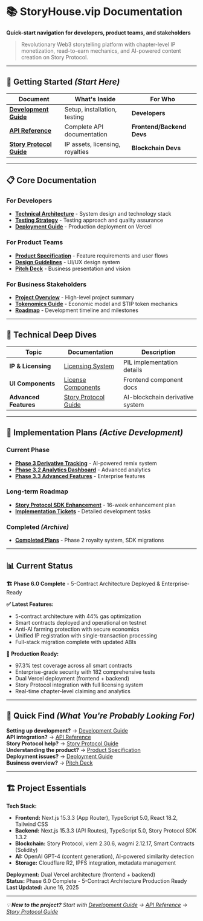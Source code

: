 # 📚 StoryHouse.vip Documentation

**Quick-start navigation for developers, product teams, and stakeholders**

> Revolutionary Web3 storytelling platform with chapter-level IP monetization, read-to-earn mechanics, and AI-powered content creation on Story Protocol.

---

## 🚀 **Getting Started** *(Start Here)*

| Document | What's Inside | For Who |
|----------|---------------|---------|
| [**Development Guide**](./DEVELOPMENT_GUIDE.md) | Setup, installation, testing | **Developers** |
| [**API Reference**](./API_REFERENCE.md) | Complete API documentation | **Frontend/Backend Devs** |
| [**Story Protocol Guide**](./STORY_PROTOCOL_GUIDE.md) | IP assets, licensing, royalties | **Blockchain Devs** |

---

## 📋 **Core Documentation**

### For Developers
- [**Technical Architecture**](./TECHNICAL_ARCHITECTURE.md) - System design and technology stack
- [**Testing Strategy**](./TESTING_STRATEGY.md) - Testing approach and quality assurance
- [**Deployment Guide**](./project/DEPLOYMENT.md) - Production deployment on Vercel

### For Product Teams  
- [**Product Specification**](./product/SPECIFICATION.md) - Feature requirements and user flows
- [**Design Guidelines**](./product/DESIGN.md) - UI/UX design system
- [**Pitch Deck**](./PITCH_DECK.md) - Business presentation and vision

### For Business Stakeholders
- [**Project Overview**](./project/OVERVIEW.md) - High-level project summary
- [**Tokenomics Guide**](./tokenomics/) - Economic model and $TIP token mechanics
- [**Roadmap**](./project/ROADMAP.md) - Development timeline and milestones

---

## 🔧 **Technical Deep Dives**

| Topic | Documentation | Description |
|-------|---------------|-------------|
| **IP & Licensing** | [Licensing System](./technical/LICENSING_SYSTEM.md) | PIL implementation details |
| **UI Components** | [License Components](./technical/LICENSE_COMPONENTS.md) | Frontend component docs |
| **Advanced Features** | [Story Protocol Guide](./STORY_PROTOCOL_GUIDE.md#advanced-derivative-system) | AI-blockchain derivative system |

---

## 📅 **Implementation Plans** *(Active Development)*

### Current Phase
- [**Phase 3 Derivative Tracking**](./plan/phase-3-derivative-remix-tracking-plan.md) - AI-powered remix system
- [**Phase 3.2 Analytics Dashboard**](./plan/phase-3.2-analytics-dashboard-completion.md) - Advanced analytics
- [**Phase 3.3 Advanced Features**](./plan/phase-3.3-advanced-features-implementation-plan.md) - Enterprise features

### Long-term Roadmap
- [**Story Protocol SDK Enhancement**](./plan/story-protocol-sdk-enhancement-plan.md) - 16-week enhancement plan
- [**Implementation Tickets**](./plan/phase-3-implementation-tickets.md) - Detailed development tasks

### Completed *(Archive)*
- [**Completed Plans**](./plan/completed/) - Phase 2 royalty system, SDK migrations

---

## 📊 **Current Status**

**🏗️ Phase 6.0 Complete** - 5-Contract Architecture Deployed & Enterprise-Ready

**✅ Latest Features:**
- 5-contract architecture with 44% gas optimization
- Smart contracts deployed and operational on testnet
- Anti-AI farming protection with secure economics
- Unified IP registration with single-transaction processing
- Full-stack migration complete with updated ABIs

**🚀 Production Ready:**
- 97.3% test coverage across all smart contracts
- Enterprise-grade security with 182 comprehensive tests
- Dual Vercel deployment (frontend + backend)
- Story Protocol integration with full licensing system
- Real-time chapter-level claiming and analytics

---

## 🎯 **Quick Find** *(What You're Probably Looking For)*

**Setting up development?** → [Development Guide](./DEVELOPMENT_GUIDE.md)  
**API integration?** → [API Reference](./API_REFERENCE.md)  
**Story Protocol help?** → [Story Protocol Guide](./STORY_PROTOCOL_GUIDE.md)  
**Understanding the product?** → [Product Specification](./product/SPECIFICATION.md)  
**Deployment issues?** → [Deployment Guide](./project/DEPLOYMENT.md)  
**Business overview?** → [Pitch Deck](./PITCH_DECK.md)  

---

## 🏗️ **Project Essentials**

**Tech Stack:** 
- **Frontend:** Next.js 15.3.3 (App Router), TypeScript 5.0, React 18.2, Tailwind CSS
- **Backend:** Next.js 15.3.3 (API Routes), TypeScript 5.0, Story Protocol SDK 1.3.2
- **Blockchain:** Story Protocol, viem 2.30.6, wagmi 2.12.17, Smart Contracts (Solidity)
- **AI:** OpenAI GPT-4 (content generation), AI-powered similarity detection
- **Storage:** Cloudflare R2, IPFS integration, metadata management

**Deployment:** Dual Vercel architecture (frontend + backend)  
**Status:** Phase 6.0 Complete - 5-Contract Architecture Production Ready  
**Last Updated:** June 16, 2025

---

*💡 **New to the project?** Start with [Development Guide](./DEVELOPMENT_GUIDE.md) → [API Reference](./API_REFERENCE.md) → [Story Protocol Guide](./STORY_PROTOCOL_GUIDE.md)*